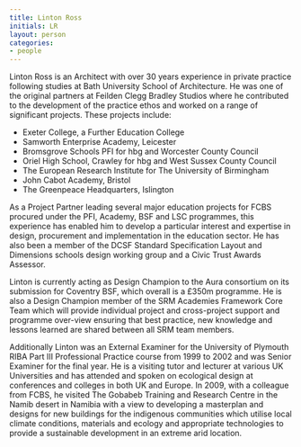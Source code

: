 ```yaml
---
title: Linton Ross
initials: LR
layout: person
categories:
- people
---
```


Linton Ross is an Architect with over 30 years experience in private practice following studies at Bath University School of Architecture. He was one of the original partners at Feilden Clegg Bradley Studios where he contributed to the development of the practice ethos and worked on a range of significant projects. These projects include: 

* Exeter College, a Further Education College
* Samworth Enterprise Academy, Leicester
* Bromsgrove Schools PFI for hbg and Worcester County Council
* Oriel High School, Crawley for hbg and West Sussex County Council
* The European Research Institute for The University of Birmingham
* John Cabot Academy, Bristol
* The Greenpeace Headquarters, Islington

As a Project Partner leading several major education projects for FCBS procured under the PFI, Academy, BSF and LSC programmes, this experience has enabled him to develop a particular interest and expertise in design, procurement and implementation in the education sector. He has also been a member of the DCSF Standard Specification Layout and Dimensions schools design working group and a Civic Trust Awards Assessor.

Linton is currently acting as Design Champion to the Aura consortium on its submission for Coventry BSF, which overall is a £350m programme. He is also a Design Champion member of the SRM Academies Framework Core Team which will provide individual project and cross-project support and programme over-view ensuring that best practice, new knowledge and lessons learned are shared between all SRM team members.

Additionally Linton was an External Examiner for the University of Plymouth RIBA Part III Professional Practice course from 1999 to 2002 and was Senior Examiner for the final year. He is a visiting tutor and lecturer at various UK Universities and has attended and spoken on ecological design at conferences and colleges in both UK and Europe. In 2009, with a colleague from FCBS, he visited The Gobabeb Training and Research Centre in the Namib desert in Namibia with a view to developing a masterplan and designs for new buildings for the indigenous communities which utilise local climate conditions, materials and ecology and appropriate technologies to provide a sustainable development in an extreme arid location.
